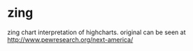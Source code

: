 # zing
zing chart interpretation of highcharts. original can be seen at http://www.pewresearch.org/next-america/
